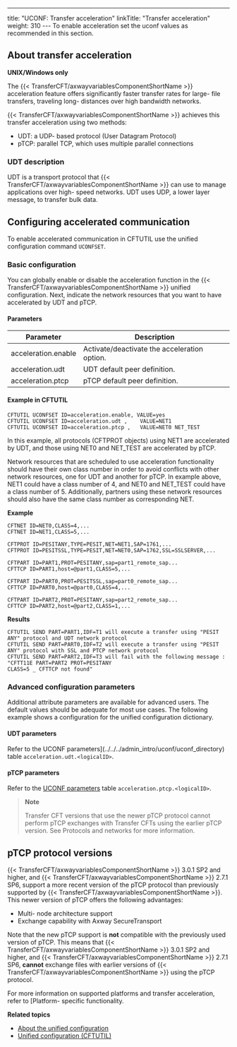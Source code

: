 ---
title: "UCONF: Transfer acceleration"
linkTitle: "Transfer acceleration"
weight: 310
--- To enable acceleration set the uconf values as recommended in this section.

## About transfer acceleration

**UNIX/Windows only**

The {{< TransferCFT/axwayvariablesComponentShortName  >}} acceleration feature offers significantly faster transfer rates for large- file transfers, traveling long- distances over high bandwidth networks.

{{< TransferCFT/axwayvariablesComponentShortName  >}} achieves this transfer acceleration using two methods:

- UDT: a UDP- based protocol (User Datagram Protocol)
- pTCP: parallel TCP, which uses multiple parallel connections

### UDT description

UDT is a transport protocol that {{< TransferCFT/axwayvariablesComponentShortName  >}} can use to manage applications over high- speed networks. UDT uses UDP, a lower layer message, to transfer bulk data.

## Configuring accelerated communication

To enable accelerated communication in CFTUTIL use the unified configuration command `UCONFSET`.

### Basic configuration

You can globally enable or disable the acceleration function in the {{< TransferCFT/axwayvariablesComponentShortName  >}} unified configuration. Next, indicate the network resources that you want to have accelerated by UDT and pTCP.

#### Parameters

| Parameter  | Description  |
| --- | --- |
| acceleration.enable  | Activate/deactivate the acceleration option.  |
| acceleration.udt  | UDT default peer definition.  |
| acceleration.ptcp  | pTCP default peer definition.  |

#### Example in CFTUTIL

```
CFTUTIL UCONFSET ID=acceleration.enable, VALUE=yes  
CFTUTIL UCONFSET ID=acceleration.udt ,    VALUE=NET1  
CFTUTIL UCONFSET ID=acceleration.ptcp ,   VALUE=NET0 NET_TEST
```

In this example, all protocols (CFTPROT objects) using NET1 are accelerated by UDT, and those using NET0 and NET_TEST are accelerated by pTCP.

Network resources that are scheduled to use acceleration functionality should have their own class number in order to avoid conflicts with other network resources, one for UDT and another for pTCP. In example above, NET1 could have a class number of 4, and NET0 and NET_TEST could have a class number of 5. Additionally, partners using these network resources should also have the same class number as corresponding NET.

**Example**

```
CFTNET ID=NET0,CLASS=4,...
CFTNET ID=NET1,CLASS=5,...

CFTPROT ID=PESITANY,TYPE=PESIT,NET=NET1,SAP=1761,...
CFTPROT ID=PESITSSL,TYPE=PESIT,NET=NET0,SAP=1762,SSL=SSLSERVER,...

CFTPART ID=PART1,PROT=PESITANY,sap=part1_remote_sap...
CFTTCP ID=PART1,host=@part1,CLASS=5,...

CFTPART ID=PART0,PROT=PESITSSL,sap=part0_remote_sap...
CFTTCP ID=PART0,host=@part0,CLASS=4,...

CFTPART ID=PART2,PROT=PESITANY,sap=part2_remote_sap...
CFTTCP ID=PART2,host=@part2,CLASS=1,...

```

**Results**

```
CFTUTIL SEND PART=PART1,IDF=T1 will execute a transfer using "PESIT ANY" protocol and UDT network protocol
CFTUTIL SEND PART=PART0,IDF=T2 will execute a transfer using "PESIT ANY" protocol with SSL and PTCP network protocol
CFTUTIL SEND PART=PART2,IDF=T3 will fail with the following message : "CFTT11E PART=PART2 PROT=PESITANY
CLASS=5 _ CFTTCP not found"
```

### Advanced configuration parameters

Additional attribute parameters are available for advanced users. The default values should be adequate for most use cases. The following example shows a configuration for the unified configuration dictionary.

#### UDT parameters

Refer to the UCONF parameters](../../../admin_intro/uconf/uconf_directory) table `acceleration.udt.<logicalID>`.

#### pTCP parameters

Refer to the [UCONF parameters](../../../admin_intro/uconf/uconf_directory) table `acceleration.ptcp.<logicalID>`.

> **Note**
>
> Transfer CFT versions that use the newer pTCP protocol cannot perform pTCP exchanges with Transfer CFTs using the earlier pTCP version. See Protocols and networks for more information.

<span id="uconf_ptcp"></span>

## pTCP protocol versions

{{< TransferCFT/axwayvariablesComponentShortName  >}} 3.0.1 SP2 and higher, and {{< TransferCFT/axwayvariablesComponentShortName  >}} 2.7.1 SP6, support a more recent version of the pTCP protocol than previously supported by {{< TransferCFT/axwayvariablesComponentShortName  >}}. This newer version of pTCP offers the following advantages:

- Multi- node architecture support
- Exchange capability with Axway SecureTransport

Note that the new pTCP support is ****not**** compatible with the previously used version of pTCP. This means that {{< TransferCFT/axwayvariablesComponentShortName  >}} 3.0.1 SP2 and higher, and {{< TransferCFT/axwayvariablesComponentShortName  >}} 2.7.1 SP6, ****cannot**** exchange files with earlier versions of {{< TransferCFT/axwayvariablesComponentShortName  >}} using the pTCP protocol.

For more information on supported platforms and transfer acceleration, refer to [Platform- specific functionality.

****Related topics****

- [About the unified configuration](../../../admin_intro/uconf)
- [Unified configuration (CFTUTIL)](../../../admin_intro/uconf/uconf_w_cftutil)
